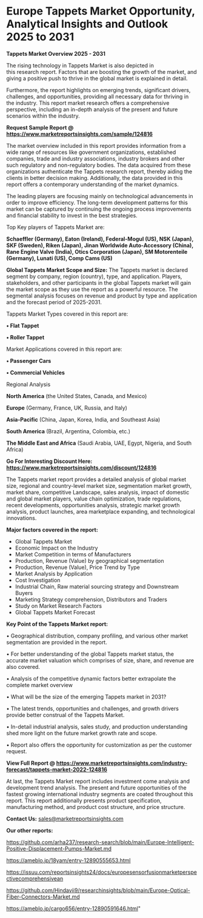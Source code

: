 # Europe Tappets Market Opportunity, Analytical Insights and Outlook 2025 to 2031

<Strong> Tappets Market Overview 2025 - 2031</strong>

The rising technology in Tappets Market is also depicted in this research report. Factors that are boosting the growth of the market, and giving a positive push to thrive in the global market is explained in detail.

Furthermore, the report highlights on emerging trends, significant drivers, challenges, and opportunities, providing all necessary data for thriving in the industry. This report market research offers a comprehensive perspective, including an in-depth analysis of the present and future scenarios within the industry.

<strong>Request Sample Report @ <a href=https://www.marketreportsinsights.com/sample/124816>https://www.marketreportsinsights.com/sample/124816</a></strong>

The market overview included in this report provides information from a wide range of resources like government organizations, established companies, trade and industry associations, industry brokers and other such regulatory and non-regulatory bodies. The data acquired from these organizations authenticate the Tappets research report, thereby aiding the clients in better decision making. Additionally, the data provided in this report offers a contemporary understanding of the market dynamics.

The leading players are focusing mainly on technological advancements in order to improve efficiency. The long-term development patterns for this market can be captured by continuing the ongoing process improvements and financial stability to invest in the best strategies.

Top Key players of Tappets Market are:

<strong>Schaeffler (Germany), Eaton (Ireland), Federal-Mogul (US), NSK (Japan), SKF (Sweden), Riken (Japan), Jinan Worldwide Auto-Accessory (China), Rane Engine Valve (India), Otics Corporation (Japan), SM Motorenteile (Germany), Lunati (US), Comp Cams (US)</strong>

<strong><b>Global Tappets Market Scope and Size:</b></strong>
The Tappets market is declared segment by company, region (country), type, and application. Players, stakeholders, and other participants in the global Tappets market will gain the market scope as they use the report as a powerful resource. The segmental analysis focuses on revenue and product by type and application and the forecast period of 2025-2031.

Tappets Market Types covered in this report are:

<strong>• Flat Tappet

• Roller Tappet</strong>

Market Applications covered in this report are:

<strong>• Passenger Cars

• Commercial Vehicles</strong> 

Regional Analysis

<strong>North America</strong> (the United States, Canada, and Mexico)

<strong>Europe</strong> (Germany, France, UK, Russia, and Italy)

<strong>Asia-Pacific</strong> (China, Japan, Korea, India, and Southeast Asia)

<strong>South America</strong> (Brazil, Argentina, Colombia, etc.)

<strong>The Middle East and Africa</strong> (Saudi Arabia, UAE, Egypt, Nigeria, and South Africa)

<strong>Go For Interesting Discount Here: <a href=https://www.marketreportsinsights.com/discount/124816>https://www.marketreportsinsights.com/discount/124816</a></strong>

The Tappets market report provides a detailed analysis of global market size, regional and country-level market size, segmentation market growth, market share, competitive Landscape, sales analysis, impact of domestic and global market players, value chain optimization, trade regulations, recent developments, opportunities analysis, strategic market growth analysis, product launches, area marketplace expanding, and technological innovations.

<strong><b>Major factors covered in the report:</b></strong>
<ul>
  <li>Global Tappets Market </li>
  <li>Economic Impact on the Industry</li>
  <li>Market Competition in terms of Manufacturers</li>
  <li>Production, Revenue (Value) by geographical segmentation</li>
  <li>Production, Revenue (Value), Price Trend by Type</li>
  <li>Market Analysis by Application</li>
  <li>Cost Investigation</li>
  <li>Industrial Chain, Raw material sourcing strategy and Downstream Buyers</li>
  <li>Marketing Strategy comprehension, Distributors and Traders</li>
  <li>Study on Market Research Factors</li>
  <li>Global Tappets Market Forecast</li>
</ul>

<strong><b>Key Point of the Tappets Market report:</b></strong>

• Geographical distribution, company profiling, and various other market segmentation are provided in the report.

• For better understanding of the global Tappets market status, the accurate market valuation which comprises of size, share, and revenue are also covered.

• Analysis of the competitive dynamic factors better extrapolate the complete market overview

• What will be the size of the emerging Tappets market in 2031?

• The latest trends, opportunities and challenges, and growth drivers provide better construal of the Tappets Market.

• In-detail industrial analysis, sales study, and production understanding shed more light on the future market growth rate and scope.

• Report also offers the opportunity for customization as per the customer request.

<strong><b>View Full Report @ <a href=https://www.marketreportsinsights.com/industry-forecast/tappets-market-2022-124816>https://www.marketreportsinsights.com/industry-forecast/tappets-market-2022-124816</a></b></strong>


At last, the Tappets Market report includes investment come analysis and development trend analysis. The present and future opportunities of the fastest growing international industry segments are coated throughout this report. This report additionally presents product specification, manufacturing method, and product cost structure, and price structure.

<strong>Contact Us:</strong>
sales@marketreportsinsights.com

<strong>Our other reports:</strong>

<a href=https://github.com/arha237/research-search/blob/main/Europe-Intelligent-Positive-Displacement-Pumps-Market.md>https://github.com/arha237/research-search/blob/main/Europe-Intelligent-Positive-Displacement-Pumps-Market.md</a>

<a href=https://ameblo.jp/18yam/entry-12890555653.html>https://ameblo.jp/18yam/entry-12890555653.html</a>

<a href=https://issuu.com/reportsinsights24/docs/europesensorfusionmarketperspectivecomprehensivean>https://issuu.com/reportsinsights24/docs/europesensorfusionmarketperspectivecomprehensivean</a>

<a href=https://github.com/Hindavii9/researchinsights/blob/main/Europe-Optical-Fiber-Connectors-Market.md>https://github.com/Hindavii9/researchinsights/blob/main/Europe-Optical-Fiber-Connectors-Market.md</a>

<a href=https://ameblo.jp/cargo656/entry-12890591646.html>https://ameblo.jp/cargo656/entry-12890591646.html</a>"

